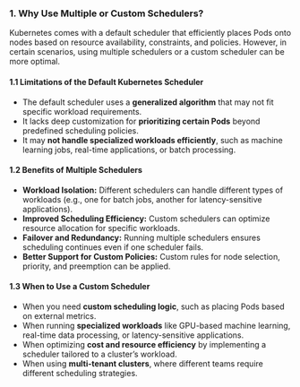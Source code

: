 ### **1. Why Use Multiple or Custom Schedulers?**  

Kubernetes comes with a default scheduler that efficiently places Pods onto nodes based on resource availability, constraints, and policies. However, in certain scenarios, using multiple schedulers or a custom scheduler can be more optimal.  

#### **1.1 Limitations of the Default Kubernetes Scheduler**  
- The default scheduler uses a **generalized algorithm** that may not fit specific workload requirements.  
- It lacks deep customization for **prioritizing certain Pods** beyond predefined scheduling policies.  
- It may **not handle specialized workloads efficiently**, such as machine learning jobs, real-time applications, or batch processing.  

#### **1.2 Benefits of Multiple Schedulers**  
- **Workload Isolation:** Different schedulers can handle different types of workloads (e.g., one for batch jobs, another for latency-sensitive applications).  
- **Improved Scheduling Efficiency:** Custom schedulers can optimize resource allocation for specific workloads.  
- **Failover and Redundancy:** Running multiple schedulers ensures scheduling continues even if one scheduler fails.  
- **Better Support for Custom Policies:** Custom rules for node selection, priority, and preemption can be applied.  

#### **1.3 When to Use a Custom Scheduler**  
- When you need **custom scheduling logic**, such as placing Pods based on external metrics.  
- When running **specialized workloads** like GPU-based machine learning, real-time data processing, or latency-sensitive applications.  
- When optimizing **cost and resource efficiency** by implementing a scheduler tailored to a cluster’s workload.  
- When using **multi-tenant clusters**, where different teams require different scheduling strategies.  
